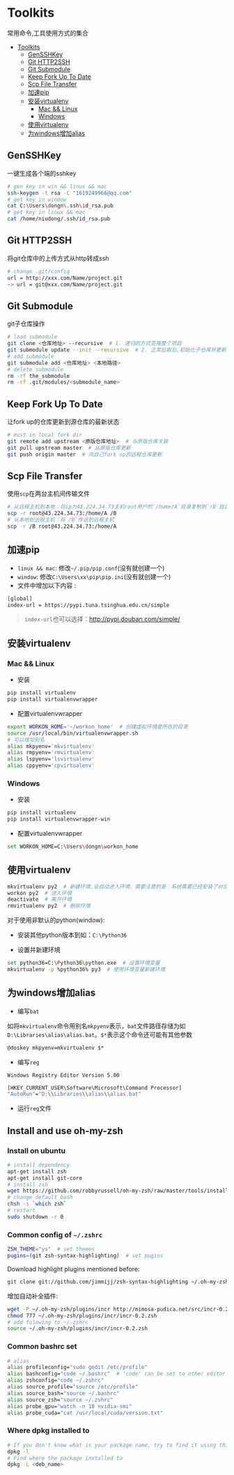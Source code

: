 # Toolkits

常用命令,工具使用方式的集合

<!-- TOC -->

- [Toolkits](#toolkits)
    - [GenSSHKey](#gensshkey)
    - [Git HTTP2SSH](#git-http2ssh)
    - [Git Submodule](#git-submodule)
    - [Keep Fork Up To Date](#keep-fork-up-to-date)
    - [Scp File Transfer](#scp-file-transfer)
    - [加速pip](#加速pip)
    - [安装virtualenv](#安装virtualenv)
        - [Mac && Linux](#mac--linux)
        - [Windows](#windows)
    - [使用virtualenv](#使用virtualenv)
    - [为windows增加alias](#为windows增加alias)

<!-- /TOC -->

## GenSSHKey

一键生成各个端的sshkey

```bash
# gen key in win && linux && mac
ssh-keygen -t rsa -C "1619249966@qq.com"
# get key in window
cat C:\Users\dongn\.ssh\id_rsa.pub
# get key in linux && mac
cat /home/niudong/.ssh/id_rsa.pub
```

## Git HTTP2SSH

将git仓库中的上传方式从http转成ssh

```bash
# change .git/config
url = http://xxx.com/Name/project.git 
-> url = git@xxx.com/Name/project.git
```

## Git Submodule

git子仓库操作

```bash
# load submodule
git clone <仓库地址> --recursive  # 1. 递归的方式克隆整个项目
git submodule update --init --recursive  # 2. 正常拉取后,初始化子仓库并更新
# add submodule
git submodule add <仓库地址> <本地路径>
# delete submodule
rm -rf the_submodule
rm -rf .git/modules/<submodule_name>
```

## Keep Fork Up To Date

让fork up的仓库更新到源仓库的最新状态

```bash
# must in local fork dir
git remote add upstream <原版仓库地址>  # 与原版仓库关联
git pull upstream master  # 从原版仓库更新
git push origin master  # 向自己fork up的远程仓库更新
```

## Scp File Transfer

使用`scp`在两台主机间传输文件

```bash
# 从远程主机到本地：将ip为43.224.34.73主机root用户的`/home/A`目录复制到`/B`目录下
scp -r root@43.224.34.73:/home/A /B
# 从本地到远程主机：将`/B`传送到远程主机
scp -r /B root@43.224.34.73:/home/A
```

## 加速pip

- `linux && mac`: 修改`~/.pip/pip.conf`(没有就创建一个)  
- `window`: 修改`C:\Users\xx\pip\pip.ini`(没有就创建一个)
- 文件中增加以下内容 :

```bash
[global]
index-url = https://pypi.tuna.tsinghua.edu.cn/simple
```

> `index-url`也可以选择：http://pypi.douban.com/simple/

## 安装virtualenv

### Mac && Linux

- 安装

```bash
pip install virtualenv
pip install virtualenvwrapper
```

- 配置virtualenvwrapper

```bash
export WORKON_HOME='~/workon_home'  # 创建虚拟环境是所在的目录
source /usr/local/bin/virtualenvwrapper.sh
# 可以增加别名
alias mkpyenv='mkvirtualenv'
alias rmpyenv='rmvirtualenv'
alias lspyenv='lsvirtualenv'
alias cppyenv='cpvirtualenv'
```

### Windows

- 安装

```bash
pip install virtualenv
pip install virtualenvwrapper-win
```

- 配置virtualenvwrapper

```bash
set WORKON_HOME=C:\Users\dongn\workon_home
```

## 使用virtualenv

```bash
mkvirtualenv py2  # 新建环境,会自动进入环境，需要注意的是：系统需要已经安装了对应的python版本
workon py2  # 进入环境
deactivate  # 离开环境
rmvirtualenv py2  # 删除环境
```

对于使用非默认的python(window):

- 安装其他python版本到如：`C:\Python36`

- 设置并新建环境

```bash
set python36=C:\Python36\python.exe  # 设置环境变量
mkvirtualenv -p %python36% py3  # 使用环境变量新建环境
```

## 为windows增加alias

- 编写`bat`  

如将`mkvirtualenv`命令用别名`mkpyenv`表示，`bat`文件路径存储为如`D:\Libraries\alias\alias.bat`。`$*`表示这个命令还可能有其他参数

```bash
@doskey mkpyenv=mkvirtualenv $*
```

- 编写`reg`

```bash
Windows Registry Editor Version 5.00

[HKEY_CURRENT_USER\Software\Microsoft\Command Processor]
"AutoRun"="D:\\Libraries\\alias\\alias.bat"
```

- 运行`reg`文件

## Install and use oh-my-zsh

### Install on ubuntu

```bash
# install dependency
apt-get install zsh
apt-get install git-core
# install zsh
wget https://github.com/robbyrussell/oh-my-zsh/raw/master/tools/install.sh -O - | zsh
# change default bash
chsh -s `which zsh`
# restart
sudo shutdown -r 0
```

### Common config of `~/.zshrc`

```bash
ZSH_THEME="ys"  # set themes
pugins=(git zsh-syntax-highlighting)  # set pugins
```

Download highlight plugins mentioned before:

```bash
git clone git://github.com/jimmijj/zsh-syntax-highlighting ~/.oh-my-zsh/custom/plugins/zsh-syntax-highlighting
```

增加自动补全插件:

```bash
wget -P ~/.oh-my-zsh/plugins/incr http://mimosa-pudica.net/src/incr-0.2.zsh
chmod 777 ~/.oh-my-zsh/plugins/incr/incr-0.2.zsh
# add folowing to ~/.zshrc
source ~/.oh-my-zsh/plugins/incr/incr-0.2.zsh
```

### Common bashrc set

```bash
# alias
alias profileconfig="sudo gedit /etc/profile"
alias bashconfig="code ~/.bashrc"  # 'code' can be set to other editor
alias zshconfig="code ~/.zshrc"
alias source_profile="source /etc/profile"
alias source_bash="source ~/.bashrc"
alias source_zsh="source ~/.zshrc"
alias probe_gpu="watch -n 10 nvidia-smi"
alias probe_cuda="cat /usr/local/cuda/version.txt"
```

### Where dpkg installed to

```bash
# If you don't know what is your package name, try to find it using this command
dpkg -l
# Find where the package installed to
dpkg -L <deb_name>
```